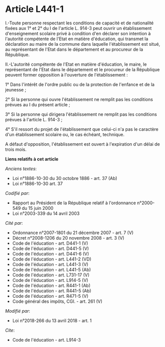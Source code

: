# Article L441-1

I.-Toute personne respectant les conditions de capacité et de nationalité fixées aux 1° et 2° du I de l'article L. 914-3 peut
ouvrir un établissement d'enseignement scolaire privé à condition d'en déclarer son intention à l'autorité compétente de
l'Etat en matière d'éducation, qui transmet la déclaration au maire de la commune dans laquelle l'établissement est situé, au
représentant de l'Etat dans le département et au procureur de la République. 

II.-L'autorité compétente de l'Etat en matière d'éducation, le maire, le représentant de l'Etat dans le département et le
procureur de la République peuvent former opposition à l'ouverture de l'établissement : 

1° Dans l'intérêt de l'ordre public ou de la protection de l'enfance et de la jeunesse ; 

2° Si la personne qui ouvre l'établissement ne remplit pas les conditions prévues au I du présent article ; 

3° Si la personne qui dirigera l'établissement ne remplit pas les conditions prévues à l'article L. 914-3 ; 

4° S'il ressort du projet de l'établissement que celui-ci n'a pas le caractère d'un établissement scolaire ou, le cas
échéant, technique. 

A défaut d'opposition, l'établissement est ouvert à l'expiration d'un délai de trois mois.

**Liens relatifs à cet article**

_Anciens textes_:

  - Loi n°1886-10-30 du 30 octobre 1886 - art. 37 (Ab)
  - Loi n°1886-10-30 art. 37

_Codifié par_:

  - Rapport au Président de la République relatif à l'ordonnance n°2000-549 du 15 juin 2000
  - Loi n°2003-339 du 14 avril 2003

_Cité par_:

  - Ordonnance n°2007-1801 du 21 décembre 2007 - art. 7 (V)
  - Décret n°2008-1206 du 20 novembre 2008 - art. 3 (V)
  - Code de l'éducation - art. D441-1 (V)
  - Code de l'éducation - art. D441-5 (V)
  - Code de l'éducation - art. D441-6 (V)
  - Code de l'éducation - art. L441-2 (VD)
  - Code de l'éducation - art. L441-3 (V)
  - Code de l'éducation - art. L441-5 (Ab)
  - Code de l'éducation - art. L731-17 (V)
  - Code de l'éducation - art. L914-5 (V)
  - Code de l'éducation - art. R441-1 (Ab)
  - Code de l'éducation - art. R441-5 (Ab)
  - Code de l'éducation - art. R471-5 (V)
  - Code général des impôts, CGI. - art. 261 (V)

_Modifié par_:

  - Loi n°2018-266 du 13 avril 2018 - art. 1

_Cite_:

  - Code de l'éducation - art. L914-3
